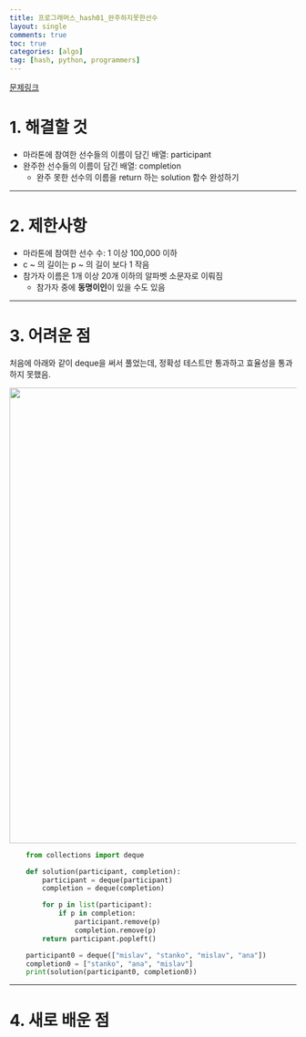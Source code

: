 ```yaml
---
title: 프로그래머스_hash01_완주하지못한선수  
layout: single
comments: true
toc: true
categories: [algo]
tag: [hash, python, programmers]
---
```


[문제링크](https://school.programmers.co.kr/learn/courses/30/lessons/42576)

# 1. 해결할 것
- 마라톤에 참여한 선수들의 이름이 담긴 배열: participant
- 완주한 선수들의 이름이 담긴 배열: completion
    + 완주 못한 선수의 이름을 return 하는 solution 함수 완성하기

---

# 2. 제한사항
- 마라톤에 참여한 선수 수: 1 이상 100,000 이하
- c ~ 의 길이는 p ~ 의 길이 보다 1 작음
- 참가자 이름은 1개 이상 20개 이하의 알파벳 소문자로 이뤄짐
    + 참가자 중에 **동명이인**이 있을 수도 있음

---

# 3. 어려운 점
처음에 아래와 같이 deque을 써서 풀었는데, 정확성 테스트만 통과하고 효율성을 통과하지 못했음. 

<img src="https://icefoxand.github.io/codeddong/assets/images/post/1.png" width="800" height="800">

```python
    from collections import deque

    def solution(participant, completion):
        participant = deque(participant)
        completion = deque(completion)

        for p in list(participant):
            if p in completion:
                participant.remove(p)
                completion.remove(p)   
        return participant.popleft()

    participant0 = deque(["mislav", "stanko", "mislav", "ana"])
    completion0 = ["stanko", "ana", "mislav"]
    print(solution(participant0, completion0))
```

---

# 4. 새로 배운 점